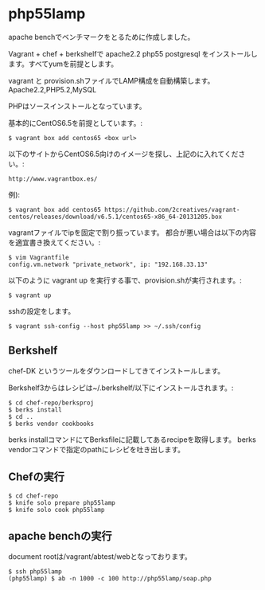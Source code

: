 php55lamp
=========

apache benchでベンチマークをとるために作成しました。

Vagrant + chef + berkshelfで apache2.2 php55 postgresql
をインストールします。すべてyumを前提とします。

vagrant と provision.shファイルでLAMP構成を自動構築します。
Apache2.2,PHP5.2,MySQL

PHPはソースインストールとなっています。

基本的にCentOS6.5を前提としています。:

    $ vagrant box add centos65 <box url>
  
    
以下のサイトからCentOS6.5向けのイメージを探し、上記の<box url>に入れてください。:

    http://www.vagrantbox.es/

例):

    $ vagrant box add centos65 https://github.com/2creatives/vagrant-centos/releases/download/v6.5.1/centos65-x86_64-20131205.box

vagrantファイルでipを固定で割り振っています。
都合が悪い場合は以下の内容を適宜書き換えてください。:

    $ vim Vagrantfile
    config.vm.network "private_network", ip: "192.168.33.13"

以下のように vagrant up を実行する事で、provision.shが実行されます。:

    $ vagrant up

sshの設定をします。

    $ vagrant ssh-config --host php55lamp >> ~/.ssh/config

Berkshelf
---------

chef-DK
というツールをダウンロードしてきてインストールします。

Berkshelf3からはレシピは~/.berkshelf/以下にインストールされます。:

    $ cd chef-repo/berksproj
    $ berks install
    $ cd ..
    $ berks vendor cookbooks

berks installコマンドにてBerksfileに記載してあるrecipeを取得します。
berks vendorコマンドで指定のpathにレシピを吐き出します。


Chefの実行
----------

    $ cd chef-repo
    $ knife solo prepare php55lamp
    $ knife solo cook php55lamp
    

apache benchの実行
------------------

document rootは/vagrant/abtest/webとなっております。

    $ ssh php55lamp
    (php55lamp) $ ab -n 1000 -c 100 http://php55lamp/soap.php
    




